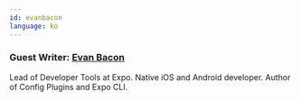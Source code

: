 ```yaml
---
id: evanbacon
language: ko
---
```


### Guest Writer: [Evan Bacon](https://twitter.com/Baconbrix)

Lead of Developer Tools at Expo. Native iOS and Android developer. Author of Config Plugins and Expo CLI.

